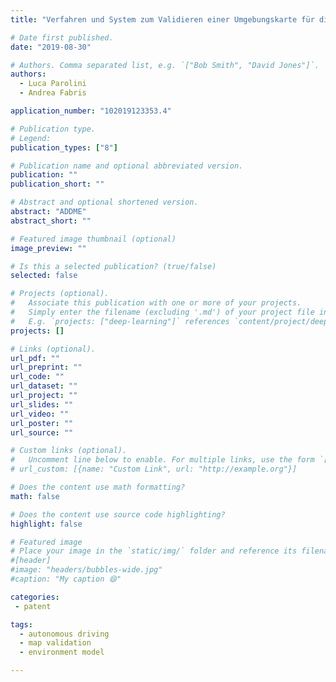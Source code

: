 ```yaml
---
title: "Verfahren und System zum Validieren einer Umgebungskarte für die Verwendung in einem Fahrzeug"

# Date first published.
date: "2019-08-30"

# Authors. Comma separated list, e.g. `["Bob Smith", "David Jones"]`.
authors:
  - Luca Parolini
  - Andrea Fabris

application_number: "102019123353.4"

# Publication type.
# Legend:
publication_types: ["8"]

# Publication name and optional abbreviated version.
publication: ""
publication_short: ""

# Abstract and optional shortened version.
abstract: "ADDME"
abstract_short: ""

# Featured image thumbnail (optional)
image_preview: ""

# Is this a selected publication? (true/false)
selected: false

# Projects (optional).
#   Associate this publication with one or more of your projects.
#   Simply enter the filename (excluding '.md') of your project file in `content/project/`.
#   E.g. `projects: ["deep-learning"]` references `content/project/deep-learning.md`.
projects: []

# Links (optional).
url_pdf: ""
url_preprint: ""
url_code: ""
url_dataset: ""
url_project: ""
url_slides: ""
url_video: ""
url_poster: ""
url_source: ""

# Custom links (optional).
#   Uncomment line below to enable. For multiple links, use the form `[{...}, {...}, {...}]`.
# url_custom: [{name: "Custom Link", url: "http://example.org"}]

# Does the content use math formatting?
math: false

# Does the content use source code highlighting?
highlight: false

# Featured image
# Place your image in the `static/img/` folder and reference its filename below, e.g. `image: "example.jpg"`.
#[header]
#image: "headers/bubbles-wide.jpg"
#caption: "My caption 😄"

categories:
 - patent

tags:
  - autonomous driving
  - map validation
  - environment model

---
```

